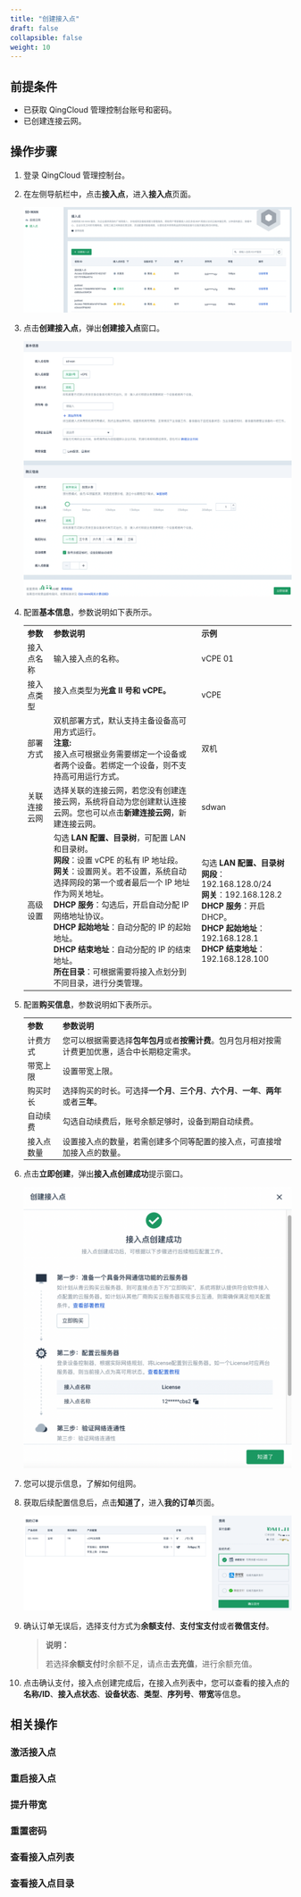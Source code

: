 ```yaml
---
title: "创建接入点"
draft: false
collapsible: false
weight: 10
---
```




## 前提条件

- 已获取 QingCloud 管理控制台账号和密码。
- 已创建连接云网。

## 操作步骤

1. 登录 QingCloud 管理控制台。

2. 在左侧导航栏中，点击**接入点**，进入**接入点**页面。

   <img src="../../../_images/qs_light_access.png" style="zoom:50%;" />

3. 点击**创建接入点**，弹出**创建接入点**窗口。

   <img src="../../../_images/qs_light_access_config.png" style="zoom:50%;" />

4. 配置**基本信息**，参数说明如下表所示。

   <table class="table table-bordered table-striped table-condensed">
     <tr>
   		<th>参数</th>
   		<th>参数说明</th>
   		<th>示例</th>
   	</tr>
     <tr>
   		<td>接入点名称</td>
   		<td>输入接入点的名称。</td>
       <td>vCPE 01</td>
   	</tr>
     <tr>
   		<td>接入点类型</td>
       <td>接入点类型为<b>光盒 II 号<b>和 <b>vCPE<b>。<br></br></td>
   		<td>vCPE</td>
   	</tr>
     <tr>
   		<td>部署方式</td>
       <td>双机部署方式，默认支持主备设备高可用方式运行。</br><b>注意:</b></br>接入点可根据业务需要绑定一个设备或者两个设备。若绑定一个设备，则不支持高可用运行方式。</td>
   		<td>双机</td>
   	</tr>
     <tr>
   		<td>关联连接云网</td>
       <td>选择关联的连接云网，若您没有创建连接云网，系统将自动为您创建默认连接云网。您也可以点击<b>新建连接云网</b>，新建连接云网。</td>
       <td>sdwan</td>
   	</tr>
     <tr>
   		<td>高级设置</td>
       <td>勾选<b> LAN 配置、目录树</b>，可配置 LAN 和目录树。<br /><b>网段</b>：设置 vCPE 的私有 IP 地址段。</br><b>网关</b>：设置网关。若不设置，系统自动选择网段的第一个或者最后一个 IP 地址作为网关地址。</br><b>DHCP 服务</b>：勾选后，开启自动分配 IP 网络地址协议。</br><b>DHCP 起始地址</b>：自动分配的 IP 的起始地址。</br><b>DHCP 结束地址</b>：自动分配的 IP 的结束地址。</br><b>所在目录</b>：可根据需要将接入点划分到不同目录，进行分类管理。</br></td>
   <td>勾选<b> LAN 配置、目录树</b></br><b>网段</b>：192.168.128.0/24</br><b>网关</b>：192.168.128.2</br><b>DHCP 服务</b>：开启 DHCP。</br><b>DHCP 起始地址</b>：192.168.128.1</br><b>DHCP 结束地址</b>：192.168.128.100</td>
   	</tr>
   </table>

5. 配置**购买信息**，参数说明如下表所示。

   <table class="table table-bordered table-striped table-condensed">
     <tr>
   		<th>参数</td>
   		<th>参数说明</td>
   	</tr>
     <tr>
   		<td>计费方式</td>
       <td>您可以根据需要选择<b>包年包月</b>或者<b>按需计费</b>。包月包月相对按需计费更加优惠，适合中长期稳定需求。</td>
   	</tr>
     <tr>
   		<td>带宽上限</td>
   		<td>设置带宽上限。</td>
   	</tr>
     <tr>
   		<td>购买时长</td>
       <td>选择购买的时长。可选择<b>一个月</b>、<b>三个月</b>、<b>六个月</b>、<b>一年</b>、<b>两年</b>或者<b>三年</b>。</td>
   	</tr>
     <tr>
   		<td>自动续费</td>
   		<td>勾选自动续费后，账号余额足够时，设备到期自动续费。</td>
   	</tr>
     <tr>
   		<td>接入点数量</td>
   		<td>设置接入点的数量，若需创建多个同等配置的接入点，可直接增加接入点的数量。</td>
   	</tr>
   </table>

6. 点击**立即创建**，弹出**接入点创建成功**提示窗口。

   <img src="../../../_images/qs_vcpe_access_success.png" style="zoom:50%;" />

7. 您可以提示信息，了解如何组网。

8. 获取后续配置信息后，点击**知道了**，进入**我的订单**页面。

   <img src="../../../_images/um_order_confirm.png" style="zoom:50%;" />
   
9. 确认订单无误后，选择支付方式为**余额支付**、**支付宝支付**或者**微信支付**。

   > **说明：**
   >
   > 若选择**余额支付**时余额不足，请点击**去充值**，进行余额充值。

10. 点击确认支付，接入点创建完成后，在接入点列表中，您可以查看的接入点的**名称/ID**、**接入点状态**、**设备状态**、**类型**、**序列号**、**带宽**等信息。

## 相关操作

### 激活接入点



### 重启接入点



### 提升带宽



### 重置密码



### 查看接入点列表



### 查看接入点目录



